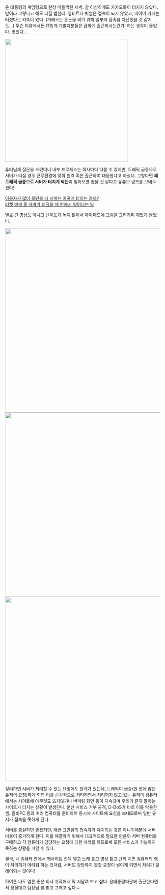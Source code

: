 윤 대통령의 계엄령으로 한창 떠들썩한 새벽.
참 이상하게도 카카오톡이 터지지 않았다. 밤이라 그렇다고 해도 터질 법한데. 업비트나 빗썸은 접속이 되지 않았고, 네이버 카페는 터졌다는 카톡이 왔다. (거래소는 혼돈을 막기 위해 일부러 접속을 차단했을 것 같기도...) 무슨 이유에서든 IT업계 개발자분들은 급하게 출근하시는건가! 하는 생각이 들었다. 멋있다...


<img width="400" alt="" src="https://encrypted-tbn0.gstatic.com/images?q=tbn:ANd9GcQJPUtEbQmL5-tCXesqoU8vkYlmNkUFg2uq5g&s"/>

튜터님께 질문을 드렸더니 내부 프로세스는 회사마다 다를 수 있지만, 트래픽 급증으로 서버가 터질 경우 근무환경에 맞춰 원격 혹은 출근하여 대응한다고 하셨다. 그렇다면 **왜 트래픽 급증으로 서버가 터지게 되는지** 찾아보면 좋을 것 같다고 유튜브 링크를 보내주셨다!

[이용자가 많이 몰렸을 때 서버는 어떻게 터지는 걸까?](https://youtu.be/CFPiviTXnng?si=2OIXVblHJCn_WXK7)  
[티켓 예매 중 서버가 터졌을 때 안에서 일어나는 일](https://youtu.be/8W4KC_8CuGA?si=moTN_BkEPAlVqBA-)

별로 긴 영상도 아니고 난이도가 높지 않아서 아이패드에 그림을 그려가며 재밌게 들었다.

<img width="600" alt="" src="https://github.com/user-attachments/assets/e5b865dd-caf1-4418-a7a0-99df1688abef"/>

<img width="600" alt="" src="https://github.com/user-attachments/assets/b0fa1339-a358-4640-be21-4ad9095eebf6"/>

<img width="600" alt="" src="https://github.com/user-attachments/assets/00299511-53b0-4ddb-b086-0b45ffa4aec9"/>

정리하면 서버가 처리할 수 있는 요청에도 한계가 있는데, 트래픽이 급증(한 번에 많은 유저의 요청)하게 되면 이를 순차적으로 처리하면서 처리되지 않고 있는 유저의 컴퓨터에서는 사이트에 아무것도 뜨지않거나 버퍼링 화면 등이 지속되며 우리가 흔히 말하는 사이트가 터지는 상황이 발생한다. 분산 서비스 거부 공격, D-DoS가 바로 이를 악용한 셈. 좀비PC 등의 여러 컴퓨터를 준비하여 동시에 사이트에 요청을 보내므로써 일반 유저가 접속을 못하게 된다.

서버를 증설하면 좋겠지만, 매번 그만큼의 접속자가 유지되는 것은 아니기때문에 서버 비용이 증가하게 된다. 이를 해결하기 위해서 대표적으로 필요한 만큼의 서버 컴퓨터를 구매하고 각 컴퓨터가 담당하는 요청에 대한 처리를 하므로써 모든 서비스가 기능하지 못하는 상황을 피할 수 있다.

결국, 내 컴퓨터 안에서 웹사이트 잔뜩 열고 노래 틀고 영상 틀고 난리 치면 컴퓨터의 램이 처리하기 어려워 하는 것처럼, 서버도 감당하지 못할 요청이 쌓이게 되면서 처리가 딜레이되는 것이다!

하여튼 나도 얼른 좋은 회사 취직해서 막 시달려 보고 싶다. 윤대통령때문에 출근한다면서 징징대고 팀장님 콜 받고 그러고 싶다.~